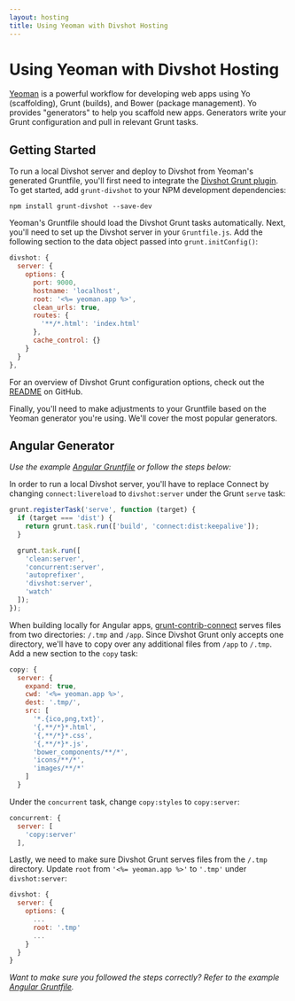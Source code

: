 ```yaml
---
layout: hosting
title: Using Yeoman with Divshot Hosting
---
```


# Using Yeoman with Divshot Hosting

<p class="lead"><a href="http://yeoman.io">Yeoman</a> is a powerful workflow for developing web apps using Yo (scaffolding), Grunt (builds), and Bower (package management). Yo provides "generators" to help you scaffold new apps. Generators write your Grunt configuration and pull in relevant Grunt tasks.</p>

## Getting Started

To run a local Divshot server and deploy to Divshot from Yeoman's generated Gruntfile, you'll first need to integrate the [Divshot Grunt plugin](/integrations/grunt). To get started, add `grunt-divshot` to your NPM development dependencies:

    npm install grunt-divshot --save-dev

Yeoman's Gruntfile should load the Divshot Grunt tasks automatically. Next, you'll need to set up the Divshot server in your `Gruntfile.js`. Add the following section to the data object passed into `grunt.initConfig()`:

```js
divshot: {
  server: {
    options: {
      port: 9000,
      hostname: 'localhost',
      root: '<%= yeoman.app %>',
      clean_urls: true,
      routes: {
        '**/*.html': 'index.html'
      },
      cache_control: {}
    }
  }
},
```

For an overview of Divshot Grunt configuration options, check out the [README](https://github.com/divshot/grunt-divshot#readme) on GitHub.

Finally, you'll need to make adjustments to your Gruntfile based on the Yeoman generator you're using. We'll cover the most popular generators.

## Angular Generator

*Use the example [Angular Gruntfile](https://gist.github.com/fastdivision/8344071) or follow the steps below:*

In order to run a local Divshot server, you'll have to replace Connect by changing `connect:livereload` to `divshot:server` under the Grunt `serve` task:

```js
grunt.registerTask('serve', function (target) {
  if (target === 'dist') {
    return grunt.task.run(['build', 'connect:dist:keepalive']);
  }

  grunt.task.run([
    'clean:server',
    'concurrent:server',
    'autoprefixer',
    'divshot:server',
    'watch'
  ]);
});
```

When building locally for Angular apps, [grunt-contrib-connect](https://github.com/gruntjs/grunt-contrib-connect) serves files from two directories: `/.tmp` and `/app`. Since Divshot Grunt only accepts one directory, we'll have to copy over any additional files from `/app` to `/.tmp`. Add a new section to the `copy` task:

```js
copy: {
  server: {
    expand: true,
    cwd: '<%= yeoman.app %>',
    dest: '.tmp/',
    src: [
      '*.{ico,png,txt}',
      '{,**/*}*.html',
      '{,**/*}*.css',
      '{,**/*}*.js',
      'bower_components/**/*',
      'icons/**/*',
      'images/**/*'
    ]
  }
```

Under the `concurrent` task, change `copy:styles` to `copy:server`:

```js
concurrent: {
  server: [
    'copy:server'
  ],
``` 

Lastly, we need to make sure Divshot Grunt serves files from the `/.tmp` directory. Update `root` from `'<%= yeoman.app %>'` to `'.tmp'` under `divshot:server`:

```js
divshot: {
  server: {
    options: {
      ...
      root: '.tmp'
      ...
    }
  }
}
```

*Want to make sure you followed the steps correctly? Refer to the example [Angular Gruntfile](https://gist.github.com/fastdivision/8344071).*